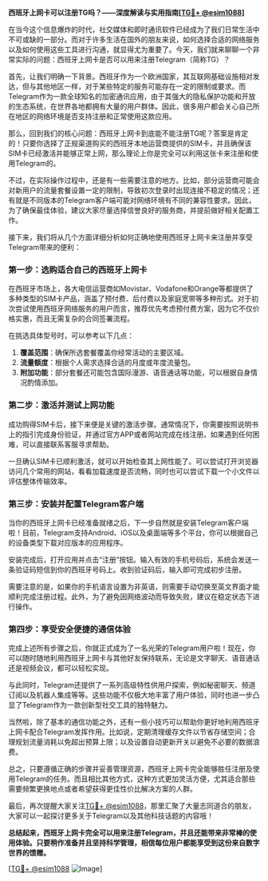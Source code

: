 **西班牙上网卡可以注册TG吗？——深度解读与实用指南[[TG💪+ @esim1088](https://t.me/s/esim1088)]**

在当今这个信息爆炸的时代，社交媒体和即时通讯软件已经成为了我们日常生活中不可或缺的一部分。而对于许多生活在国外的朋友来说，如何选择合适的网络服务以及如何使用这些工具进行沟通，就显得尤为重要了。今天，我们就来聊聊一个非常实际的问题：西班牙上网卡是否可以用来注册Telegram（简称TG）？

首先，让我们明确一下背景。西班牙作为一个欧洲国家，其互联网基础设施相对发达，但与其他地区一样，对于某些特定的服务可能存在一定的限制或要求。而Telegram作为一款全球知名的加密通讯应用，由于其强大的隐私保护功能和开放的生态系统，在世界各地都拥有大量的用户群体。因此，很多用户都会关心自己所在地区的网络环境是否支持注册和正常使用这款应用。

那么，回到我们的核心问题：西班牙上网卡到底能不能注册TG呢？答案是肯定的！只要你选择了正规渠道购买的西班牙本地运营商提供的SIM卡，并且确保该SIM卡已经激活并能够正常上网，那么理论上你是完全可以利用这张卡来注册和使用Telegram的。

不过，在实际操作过程中，还是有一些需要注意的地方。比如，部分运营商可能会对新用户的流量套餐设置一定的限制，导致初次登录时出现连接不稳定的情况；还有就是不同版本的Telegram客户端可能对网络环境有不同的兼容性要求。因此，为了确保最佳体验，建议大家尽量选择信誉良好的服务商，并提前做好相关配置工作。

接下来，我们将从几个方面详细分析如何正确地使用西班牙上网卡来注册并享受Telegram带来的便利：

### 第一步：选购适合自己的西班牙上网卡

在西班牙市场上，各大电信运营商如Movistar、Vodafone和Orange等都提供了多种类型的SIM卡产品，涵盖了预付费、后付费以及家庭宽带等多种形式。对于初次尝试使用西班牙网络服务的用户而言，推荐优先考虑预付费方案，因为它不仅价格实惠，而且无需复杂的合同签署流程。

在挑选具体型号时，可以参考以下几点：
1. **覆盖范围**：确保所选套餐覆盖你经常活动的主要区域。
2. **流量额度**：根据个人需求选择合适的月度或年度流量包。
3. **附加功能**：部分套餐还可能包含国际漫游、语音通话等功能，可以根据自身情况酌情添加。

### 第二步：激活并测试上网功能

成功购得SIM卡后，接下来便是关键的激活步骤。通常情况下，你需要按照说明书上的指引完成身份验证，并通过官方APP或者网站完成在线注册。如果遇到任何困难，可以直接联系客服寻求帮助。

一旦确认SIM卡已顺利激活，就可以开始检查其上网性能了。可以尝试打开浏览器访问几个常用的网站，看看加载速度是否流畅，同时也可以尝试下载一个小文件以评估整体传输效率。

### 第三步：安装并配置Telegram客户端

当你的西班牙上网卡已经准备就绪之后，下一步自然就是安装Telegram客户端啦！目前，Telegram支持Android、iOS以及桌面端等多个平台，你可以根据自己的设备类型下载对应版本的应用程序。

安装完成后，打开应用并点击“注册”按钮。输入有效的手机号码后，系统会发送一条验证码短信到你的西班牙号码上。收到验证码后，输入即可完成初步注册。

需要注意的是，如果你的手机语言设置为非英语，则需要手动切换至英文界面才能顺利完成注册过程。此外，为了避免因网络波动而导致失败，建议在稳定状态下进行操作。

### 第四步：享受安全便捷的通信体验

完成上述所有步骤之后，你就正式成为了一名光荣的Telegram用户啦！现在，你可以随时随地利用西班牙上网卡与其他好友保持联系，无论是文字聊天、语音通话还是视频会议，都可以轻松实现。

与此同时，Telegram还提供了一系列高级特性供用户探索，例如秘密聊天、频道订阅以及机器人集成等等。这些功能不仅极大地丰富了用户体验，同时也进一步凸显了Telegram作为一款创新型社交工具的独特魅力。

当然啦，除了基本的通信功能之外，还有一些小技巧可以帮助你更好地利用西班牙上网卡配合Telegram发挥作用。比如说，定期清理缓存文件以节省存储空间；合理规划流量消耗以免超出预算上限；以及设置自动更新开关以避免不必要的数据浪费。

总之，只要遵循正确的步骤并妥善管理资源，西班牙上网卡完全能够胜任注册及使用Telegram的任务。而且相比其他方式，这种方式更加灵活方便，尤其适合那些需要频繁更换地点或者希望获得更佳性价比解决方案的人群。

最后，再次提醒大家关注[TG💪+ @esim1088](https://t.me/s/esim1088)，那里汇聚了大量志同道合的朋友，大家可以一起探讨更多关于Telegram以及其他科技话题的内容哦！

**总结起来，西班牙上网卡完全可以用来注册Telegram，并且还能带来非常棒的使用体验。只要稍作准备并且坚持科学管理，相信每位用户都能享受到这份来自数字世界的馈赠。**

[[TG💪+ @esim1088](https://t.me/s/esim1088) ![Image](https://i.postimg.cc/4NQfJmqS/Snipaste-2025-05-13-00-14-12.png)]